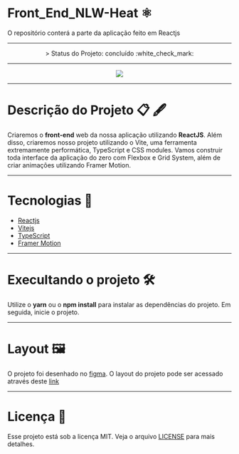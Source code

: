 # Front_End_NLW-Heat ⚛️

O repositório conterá a parte da aplicação feito em Reactjs

---

<p align="center">
 > Status do Projeto: concluído :white_check_mark:
</p>

---
<p align="center"> <img src=https://imgur.com/zfKi2uM.png> </p>

---

# Descrição do Projeto 📋 🖋 

Criaremos o <b>front-end</b> web da nossa aplicação utilizando <b>ReactJS</b>. Além disso, criaremos nosso projeto utilizando o Vite, uma ferramenta extremamente performática, TypeScript e CSS modules. Vamos construir toda interface da aplicação do zero com Flexbox e Grid System, além de criar animações utilizando Framer Motion.

---

# Tecnologias 📱

- [Reactjs](https://pt-br.reactjs.org/)
- [Vitejs](https://vitejs.dev/)
- [TypeScript](https://www.typescriptlang.org/)
- [Framer Motion](https://www.framer.com/motion/)

--- 

# Execultando o projeto 🛠

Utilize o <b>yarn</b> ou o <b>npm install</b> para instalar as dependências do projeto. Em seguida, inicie o projeto.

---

# Layout 🖼️

O projeto foi desenhado no [figma](https://www.figma.com/). O layout do projeto pode ser acessado através deste [link](https://www.figma.com/community/file/1031699316177416916)

---

# Licença 📑

Esse projeto está sob a licença MIT. Veja o arquivo [LICENSE](https://opensource.org/licenses/MIT) para mais detalhes.


